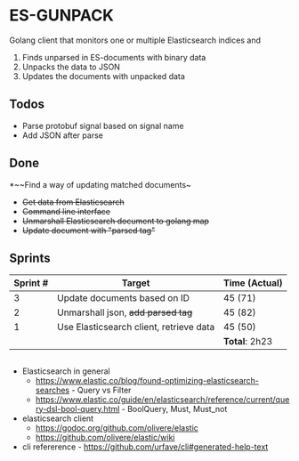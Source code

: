 # ES-GUNPACK

Golang client that monitors one or multiple Elasticsearch indices and
1. Finds unparsed in ES-documents with binary data
2. Unpacks the data to JSON
3. Updates the documents with unpacked data



## Todos
 
* Parse protobuf signal based on signal name
* Add JSON after parse

## Done
*~~Find a way of updating matched documents~
* ~~Get data from Elasticsearch~~
* ~~Command line interface~~
* ~~Unmarshall Elasticsearch document to golang map~~
* ~~Update document with "parsed tag"~~


## Sprints
| Sprint # |                  Target                 |  Time (Actual)  |
|----------|-----------------------------------------|-----------------|
|        3 | Update documents based on ID            | 45 (71)         |
|        2 | Unmarshall json, ~~add parsed tag~~     | 45 (82)         |
|        1 | Use Elasticsearch client, retrieve data | 45 (50)         |
|          |                                         | **Total**: 2h23 |

##
* Elasticsearch in general
    - https://www.elastic.co/blog/found-optimizing-elasticsearch-searches - Query vs Filter
    - https://www.elastic.co/guide/en/elasticsearch/reference/current/query-dsl-bool-query.html - BoolQuery, Must, Must_not
* elasticsearch client
    - https://godoc.org/github.com/olivere/elastic
    - https://github.com/olivere/elastic/wiki
* cli refererence - https://github.com/urfave/cli#generated-help-text